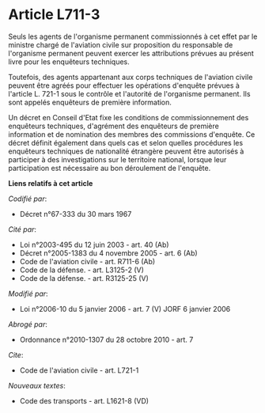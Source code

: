 # Article L711-3

Seuls les agents de l'organisme permanent commissionnés à cet effet par le ministre chargé de l'aviation civile sur
proposition du responsable de l'organisme permanent peuvent exercer les attributions prévues au présent livre pour les
enquêteurs techniques.

Toutefois, des agents appartenant aux corps techniques de l'aviation civile peuvent être agréés pour effectuer les opérations
d'enquête prévues à l'article L. 721-1 sous le contrôle et l'autorité de l'organisme permanent. Ils sont appelés enquêteurs
de première information.

Un décret en Conseil d'Etat fixe les conditions de commissionnement des enquêteurs techniques, d'agrément des enquêteurs de
première information et de nomination des membres des commissions d'enquête. Ce décret définit également dans quels cas et
selon quelles procédures les enquêteurs techniques de nationalité étrangère peuvent être autorisés à participer à des
investigations sur le territoire national, lorsque leur participation est nécessaire au bon déroulement de l'enquête.

**Liens relatifs à cet article**

_Codifié par_:

  - Décret n°67-333 du 30 mars 1967

_Cité par_:

  - Loi n°2003-495 du 12 juin 2003 - art. 40 (Ab)
  - Décret n°2005-1383 du 4 novembre 2005 - art. 6 (Ab)
  - Code de l'aviation civile - art. R711-6 (Ab)
  - Code de la défense. - art. L3125-2 (V)
  - Code de la défense. - art. R3125-25 (V)

_Modifié par_:

  - Loi n°2006-10 du 5 janvier 2006 - art. 7 (V) JORF 6 janvier 2006

_Abrogé par_:

  - Ordonnance n°2010-1307 du 28 octobre 2010 - art. 7

_Cite_:

  - Code de l'aviation civile - art. L721-1

_Nouveaux textes_:

  - Code des transports - art. L1621-8 (VD)

